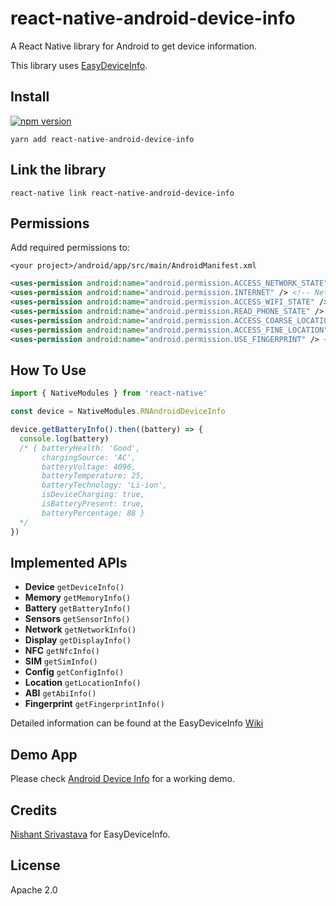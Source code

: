 # react-native-android-device-info

A React Native library for Android to get device information.

This library uses [EasyDeviceInfo](https://github.com/nisrulz/easydeviceinfo).

## Install

[![npm version](https://badge.fury.io/js/react-native-android-device-info.svg)](https://badge.fury.io/js/react-native-android-device-info)

```shell
yarn add react-native-android-device-info
```

## Link the library

```shell
react-native link react-native-android-device-info
```

## Permissions

Add required permissions to:

 `<your project>/android/app/src/main/AndroidManifest.xml`

```xml
<uses-permission android:name="android.permission.ACCESS_NETWORK_STATE" /> <!-- Network Info -->
<uses-permission android:name="android.permission.INTERNET" /> <!-- Network Info -->
<uses-permission android:name="android.permission.ACCESS_WIFI_STATE" /> <!-- WiFI Info -->
<uses-permission android:name="android.permission.READ_PHONE_STATE" /> <!-- SIM Info / Phone # -->
<uses-permission android:name="android.permission.ACCESS_COARSE_LOCATION" /> <!-- Location Info -->
<uses-permission android:name="android.permission.ACCESS_FINE_LOCATION" /> <!-- Location Info -->
<uses-permission android:name="android.permission.USE_FINGERPRINT" /> <!-- Fingerprint Info -->
```

## How To Use

```js
import { NativeModules } from 'react-native'

const device = NativeModules.RNAndroidDeviceInfo

device.getBatteryInfo().then((battery) => {
  console.log(battery)
  /* { batteryHealth: 'Good',
       chargingSource: 'AC',
       batteryVoltage: 4096,
       batteryTemperature: 25,
       batteryTechnology: 'Li-ion',
       isDeviceCharging: true,
       isBatteryPresent: true,
       batteryPercentage: 88 }
  */
})
```

## Implemented APIs
- **Device** `getDeviceInfo()`
- **Memory** `getMemoryInfo()`
- **Battery** `getBatteryInfo()`
- **Sensors** `getSensorInfo()`
- **Network** `getNetworkInfo()`
- **Display** `getDisplayInfo()`
- **NFC** `getNfcInfo()`
- **SIM** `getSimInfo()`
- **Config** `getConfigInfo()`
- **Location** `getLocationInfo()`
- **ABI** `getAbiInfo()`
- **Fingerprint** `getFingerprintInfo()`

Detailed information can be found at the EasyDeviceInfo [Wiki](https://github.com/nisrulz/easydeviceinfo/wiki)

## Demo App

Please check [Android Device Info](https://github.com/hush2/android-device-info) for a working demo.


## Credits

[Nishant Srivastava](https://github.com/nisrulz/) for EasyDeviceInfo.

## License

Apache 2.0
